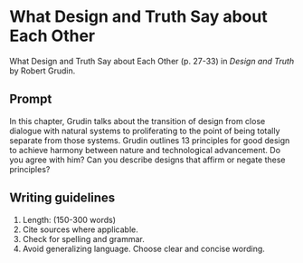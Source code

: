 # What Design and Truth Say about Each Other

What Design and Truth Say about Each Other \(p. 27-33\) in _Design and Truth_ by Robert Grudin.

## Prompt

In this chapter, Grudin talks about the transition of design from close dialogue with natural systems to proliferating to the point of being totally separate from those systems. Grudin outlines 13 principles for good design to achieve harmony between nature and technological advancement. Do you agree with him? Can you describe designs that affirm or negate these principles?

## Writing guidelines

1. Length: \(150-300 words\)
2. Cite sources where applicable.
3. Check for spelling and grammar.
4. Avoid generalizing language. Choose clear and concise wording.



